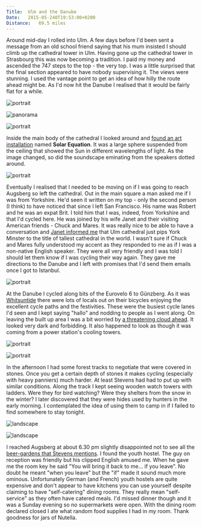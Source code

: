 ```yaml
---
Title:	Ulm and the Danube
Date:	2015-05-240T19:53:00+0200
Distance:	69.5 miles
---
```


Around mid-day I rolled into Ulm. A few days before I'd been sent a message from an old school friend saying that his mum insisted I should climb up the cathedral tower in Ulm. Having gone up the cathedral tower in Strasbourg this was now becoming a tradition. I paid my money and ascended the 747 steps to the top - the very top. I was a little surprised that the final section appeared to have nobody supervising it. The views were stunning. I used the vantage point to get an idea of how hilly the route ahead might be. As I'd now hit the Danube I realised that it would be fairly flat for a while.

![portrait](https://farm8.staticflickr.com/7748/17865455258_2babba4003.jpg "Ulm cathedral")

![panorama](https://farm1.staticflickr.com/371/19371916889_77d312094b_k_d.jpg "View from the top")

![portrait](https://farm9.staticflickr.com/8818/18053437685_2bdbee5690.jpg "Inside Ulm cathedral")

Inside the main body of the cathedral I looked around and [found an art installation](https://twitter.com/RTWbike/status/602549056016113664) named __Solar Equation__. It was a large sphere suspended from the ceiling that showed the Sun in different wavelengths of light. As the image changed, so did the soundscape eminating from the speakers dotted around.

![portrait](https://pbs.twimg.com/media/CFyvKnoWAAEyZZl.jpg "Solar Equation")

Eventually I realised that I needed to be moving on if I was going to reach Augsberg so left the cathedral. Out in the main square a man asked me if I was from Yorkshire. He'd seen it written on my top - only the second person (I think) to have noticed that since I left San Francisco. His name was Robert and he was an expat Brit. I told him that I was, indeed, from Yorkshire and that I'd cycled here. He was joined by his wife Janet and their visiting American friends - Chuck and Mares. It was really nice to be able to have a conversation and [Janet informed me](https://twitter.com/RTWbike/status/602553562812514305) that Ulm cathedral just pips York Minster to the title of tallest cathedral in the world. I wasn't sure if Chuck and Mares fully understood my accent as they responded to me as if I was a non-native English speaker. They were all very friendly and I was told I should let them know if I was cycling their way again. They gave me directions to the Danube and I left with promises that I'd send them emails once I got to Istanbul.

![portrait](https://farm1.staticflickr.com/282/19264431788_f87bfe29e3.jpg "Mares, Chuck, Bob and Janet")

At the Danube I cycled along bits of the Eurovelo 6 to G&uuml;nzberg. As it was [Whitsuntide](http://en.wikipedia.org/wiki/Whitsuntide) there were lots of locals out on their bicycles enjoying the excellent cycle paths and the festivities. These were the busiest cycle lanes I'd seen and I kept saying "hallo" and nodding to people as I went along. On leaving the built up area I was a bit worried by [a threatening cloud ahead](https://twitter.com/RTWbike/status/602554027625308160). It looked very dark and forbidding. It also happened to look as though it was coming from a power station's cooling towers.

![portrait](https://farm9.staticflickr.com/8832/18026965516_be9c4c4092.jpg "Danube cycle path")

![portrait](https://pbs.twimg.com/media/CFyzsabWMAIzhfE.jpg "Ominous clouds")

In the afternoon I had some forest tracks to negotiate that were covered in stones. Once you get a certain depth of stones it makes cycling (especially with heavy panniers) much harder. At least Stevens had had to put up with similar conditions. Along the track I kept seeing wooden watch towers with ladders. Were they for bird watching? Were they shelters from the snow in the winter? I later discovered that they were hides used by hunters in the early morning. I contemplated the idea of using them to camp in if I failed to find somewhere to stay tonight.

![landscape](https://farm8.staticflickr.com/7773/18026984046_9df8f3f438.jpg "Forest bike path")

![landscape](https://farm4.staticflickr.com/3864/19265889939_a255985951.jpg "One of the wooden towers")

I reached Augsberg at about 6.30 pm slightly disappointed not to see all the [beer-gardens that Stevens mentions](http://www.strudel.org.uk/blog/stevens/000153.shtml#blog). I found the youth hostel. The guy on reception was friendly but his clipped English amused me. When he gave me the room key he said "You will bring it back to me... if you leave". No doubt he meant "when you leave" but the "if" made it sound much more ominous. Unfortunately German (and French) youth hostels are quite expensive and don't appear to have kitchens you can use yourself despite claiming to have "self-catering" dining rooms. They really mean "self-service" as they often have catered meals. I'd missed dinner though and it was a Sunday evening so no supermarkets were open. With the dining room declared closed I ate what random food supplies I had in my room. Thank goodness for jars of Nutella.